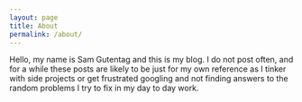 ```yaml
---
layout: page
title: About
permalink: /about/
---
```


Hello, my name is Sam Gutentag and this is my blog.  I do not post often, and for a while these posts are likely to be just for my own reference as I tinker with side projects or get frustrated googling and not finding answers to the random problems I try to fix in my day to day work.
